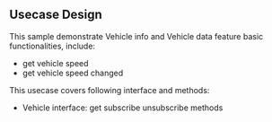 ## Usecase Design

This sample demonstrate Vehicle info and Vehicle data feature basic functionalities, include:

* get vehicle speed
* get vehicle speed changed

This usecase covers following interface and methods:

* Vehicle interface: get subscribe unsubscribe methods
